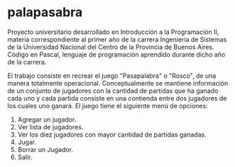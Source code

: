 # palapasabra
Proyecto universitario desarrollado en Introducción a la Programación II, materia correspondiente al primer año de la carrera Ingeniería de Sistemas de la Universidad Nacional del Centro de la Provincia de Buenos Aires. Código en Pascal, lenguaje de programación aprendido durante dicho año de la carrera.

El trabajo consiste en recrear el juego "Pasapalabra" o "Rosco", de una manera totalmente operacional. Conceptualmente se mantiene información de un conjunto de jugadores con la cantidad de partidas que ha ganado cada uno y cada partida consiste en una contienda entre dos jugadores de los cuales uno ganará.
El juego tiene el siguiente menú de opciones:
1. Agregar un jugador.
2. Ver lista de jugadores.
3. Ver los diez jugadores con mayor cantidad de partidas ganadas.
4. Jugar.
5. Borrar un Jugador.
6. Salir.
